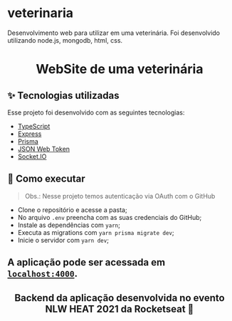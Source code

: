 # veterinaria
Desenvolvimento web para utilizar em uma veterinária. Foi desenvolvido utilizando node.js, mongodb, html, css.

<h1 align="center">WebSite de uma veterinária </h1>

## ✨ Tecnologias utilizadas
Esse projeto foi desenvolvido com as seguintes tecnologias:

- [TypeScript](https://www.typescriptlang.org/)
- [Express](https://expressjs.com/pt-br/)
- [Prisma](https://www.prisma.io/)
- [JSON Web Token](https://jwt.io/)
- [Socket.IO](https://socket.io/)

## 🚀 Como executar

> Obs.: Nesse projeto temos autenticação via OAuth com o GitHub
- Clone o repositório e acesse a pasta;
- No arquivo `.env` preencha com as suas credenciais do GitHub;
- Instale as dependências com `yarn`;
- Executa as migrations com `yarn prisma migrate dev`;
- Inicie o servidor com `yarn dev`;

A aplicação pode ser acessada em [`localhost:4000`](http://localhost:4000).
---

<h2 align="center">Backend da aplicação desenvolvida no evento NLW HEAT 2021 da Rocketseat 🚀</h2> 
